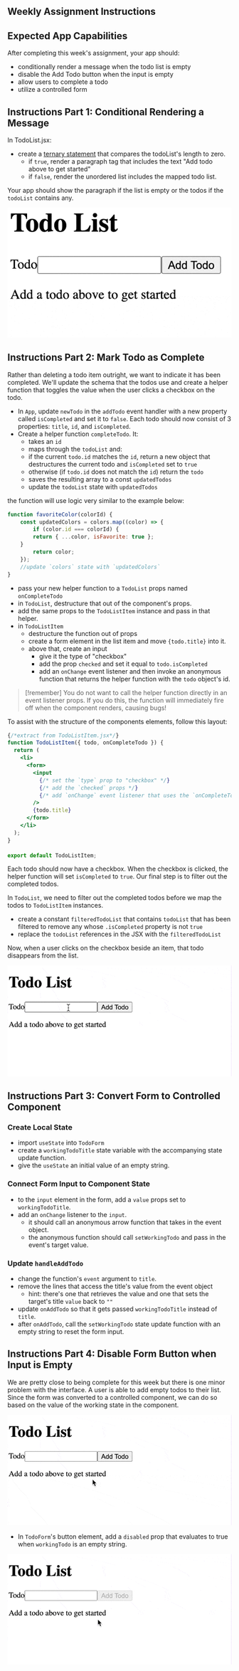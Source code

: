 ## Weekly Assignment Instructions

## Expected App Capabilities

After completing this week's assignment, your app should:

- conditionally render a message when the todo list is empty
- disable the Add Todo button when the input is empty
- allow users to complete a todo
- utilize a controlled form

## Instructions Part 1: Conditional Rendering a Message

In TodoList.jsx:

- create a [ternary statement](https://developer.mozilla.org/en-US/docs/Web/JavaScript/Reference/Operators/Conditional_operator) that compares the todoList's length to zero.
  - if `true`, render a paragraph tag that includes the text "Add todo above to get started"
  - if `false`, render the unordered list includes the mapped todo list.

Your app should show the paragraph if the list is empty or the todos if the `todoList` contains any.

![hitting enter adds todo](https://raw.githubusercontent.com/Code-the-Dream-School/react-curriculum-v3/refs/heads/main/learns-app-content/assignments/assets/week-05/enter-todo.gif)

## Instructions Part 2: Mark Todo as Complete

Rather than deleting a todo item outright, we want to indicate it has been completed. We'll update the schema that the todos use and create a helper function that toggles the value when the user clicks a checkbox on the todo.

- In `App`, update `newTodo` in the `addTodo` event handler with a new property called `isCompleted` and set it to `false`. Each todo should now consist of 3 properties: `title`, `id`, and `isCompleted`.
- Create a helper function `completeTodo`. It:
  - takes an `id`
  - maps through the `todoList` and:
  - if the current `todo.id` matches the `id`, return a new object that destructures the current todo and `isCompleted` set to `true`
  - otherwise (if `todo.id` does not match the `id`) return the `todo`
  - saves the resulting array to a const `updatedTodos`
  - update the `todoList` state with `updatedTodos`

the function will use logic very similar to the example below:

```js
function favoriteColor(colorId) {
    const updatedColors = colors.map((color) => {
        if (color.id === colorId) {
        return { ...color, isFavorite: true };
    }
        return color;
    });
    //update `colors` state with `updatedColors`
}
```

- pass your new helper function to a `TodoList` props named `onCompleteTodo`
- in `TodoList`, destructure that out of the component's props.
- add the same props to the `TodoListItem` instance and pass in that helper.
- in `TodoListItem`
  - destructure the function out of props
  - create a form element in the list item and move `{todo.title}` into it.
  - above that, create an input
    - give it the type of "checkbox"
    - add the prop `checked` and set it equal to `todo.isCompleted`
    - add an `onChange` event listener and then invoke an anonymous function that returns the helper function with the `todo` object's id.

> [!remember]
> You do not want to call the helper function directly in an event listener props. If you do this, the function will immediately fire off when the component renders, causing bugs!

To assist with the structure of the components elements, follow this layout:

```jsx
{/*extract from TodoListItem.jsx*/}
function TodoListItem({ todo, onCompleteTodo }) {
  return (
    <li>
      <form>
        <input
          {/* set the `type` prop to "checkbox" */}
          {/* add the `checked` props */}
          {/* add `onChange` event listener that uses the `onCompleteTodo` helper` */}
        />
        {todo.title}
      </form>
    </li>
  );
}

export default TodoListItem;
```

Each todo should now have a checkbox. When the checkbox is clicked, the helper function will set `isCompleted` to `true`. Our final step is to filter out the completed todos.

In `TodoList`, we need to filter out the completed todos before we map the todos to `TodoListItem` instances.

- create a constant `filteredTodoList` that contains `todoList` that has been filtered to remove any whose `.isCompleted` property is not `true`
- replace the `todoList` references in the JSX with the `filteredTodoList`

Now, when a user clicks on the checkbox beside an item, that todo disappears from the list.

![submit and complete a todo](https://raw.githubusercontent.com/Code-the-Dream-School/react-curriculum-v3/refs/heads/main/learns-app-content/assignments/assets/week-05/add-complete-todo.gif)

## Instructions Part 3: Convert Form to Controlled Component

### Create Local State

- import `useState` into `TodoForm`
- create a `workingTodoTitle` state variable with the accompanying state update function.
- give the `useState` an initial value of an empty string.

### Connect Form Input to Component State

- to the `input` element in the form, add a `value` props set to `workingTodoTitle`.
- add an `onChange` listener to the `input`.
  - it should call an anonymous arrow function that takes in the event object.
  - the anonymous function should call `setWorkingTodo` and pass in the event's target value.

### Update `handleAddTodo`

- change the function's `event` argument to `title`.
- remove the lines that access the title's value from the event object
  - hint: there's one that retrieves the value and one that sets the target's title `value` back to `""`
- update `onAddTodo` so that it gets passed `workingTodoTitle` instead of `title`.
- after `onAddTodo`, call the `setWorkingTodo` state update function with an empty string to reset the form input.

## Instructions Part 4: Disable Form Button when Input is Empty

We are pretty close to being complete for this week but there is one minor problem with the interface. A user is able to add empty todos to their list. Since the form was converted to a controlled component, we can do so based on the value of the working state in the component.

![user is able to hit add todo even when input is empty](https://raw.githubusercontent.com/Code-the-Dream-School/react-curriculum-v3/refs/heads/main/learns-app-content/assignments/assets/week-05/submit-enabled.gif)

- In `TodoForm`'s button element, add a `disabled` prop that evaluates to true when `workingTodo` is an empty string.

![submission button disabled when input is empty](https://raw.githubusercontent.com/Code-the-Dream-School/react-curriculum-v3/refs/heads/main/learns-app-content/assignments/assets/week-05/submit-disabled.gif)
